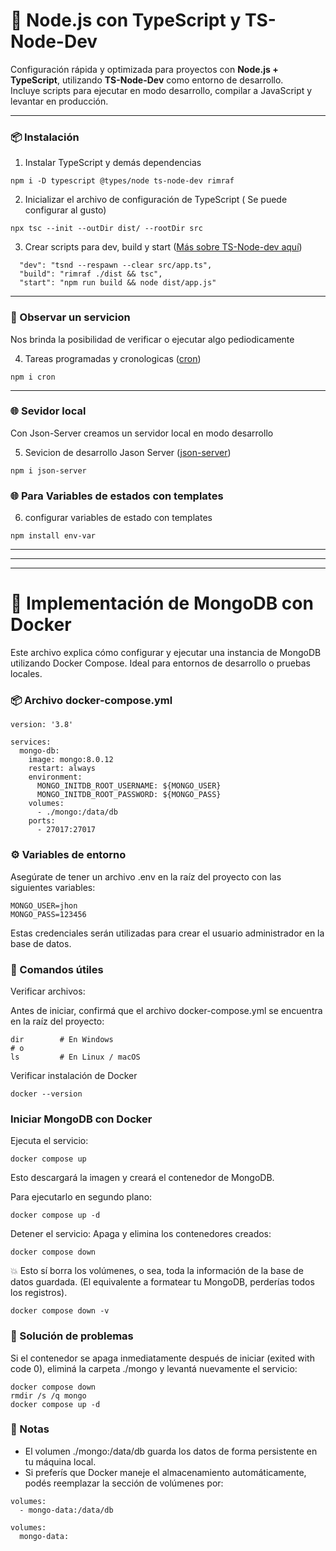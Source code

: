 # 🚀 Node.js con TypeScript y TS-Node-Dev

Configuración rápida y optimizada para proyectos con **Node.js + TypeScript**, utilizando **TS-Node-Dev** como entorno de desarrollo.  
Incluye scripts para ejecutar en modo desarrollo, compilar a JavaScript y levantar en producción.

---

### 📦 Instalación

1. Instalar TypeScript y demás dependencias

```
npm i -D typescript @types/node ts-node-dev rimraf
```

2. Inicializar el archivo de configuración de TypeScript ( Se puede configurar al gusto)

```
npx tsc --init --outDir dist/ --rootDir src
```

3. Crear scripts para dev, build y start ([Más sobre TS-Node-dev aquí](https://www.npmjs.com/package/ts-node-dev))

```
  "dev": "tsnd --respawn --clear src/app.ts",
  "build": "rimraf ./dist && tsc",
  "start": "npm run build && node dist/app.js"
```

---

### 👀 Observar un servicion

Nos brinda la posibilidad de verificar o ejecutar algo pediodicamente

4. Tareas programadas y cronologicas ([cron](https://www.npmjs.com/package/cron))

```
npm i cron
```

---

### 🌐 Sevidor local

Con Json-Server creamos un servidor local en modo desarrollo

5. Sevicion de desarrollo Jason Server ([json-server](https://www.npmjs.com/package/json-server?activeTab=readme))

```
npm i json-server
```

### 🌐 Para Variables de estados con templates

6. configurar variables de estado con templates

```
npm install env-var
```

---

---

---

# 🐳 Implementación de MongoDB con Docker

Este archivo explica cómo configurar y ejecutar una instancia de MongoDB utilizando Docker Compose.
Ideal para entornos de desarrollo o pruebas locales.

### 📦 Archivo docker-compose.yml

```
version: '3.8'

services:
  mongo-db:
    image: mongo:8.0.12
    restart: always
    environment:
      MONGO_INITDB_ROOT_USERNAME: ${MONGO_USER}
      MONGO_INITDB_ROOT_PASSWORD: ${MONGO_PASS}
    volumes:
      - ./mongo:/data/db
    ports:
      - 27017:27017

```

### ⚙️ Variables de entorno

Asegúrate de tener un archivo .env en la raíz del proyecto con las siguientes variables:

```
MONGO_USER=jhon
MONGO_PASS=123456
```

Estas credenciales serán utilizadas para crear el usuario administrador en la base de datos.

### 🚀 Comandos útiles

Verificar archivos:

Antes de iniciar, confirmá que el archivo docker-compose.yml se encuentra en la raíz del proyecto:

```
dir        # En Windows
# o
ls         # En Linux / macOS
```

Verificar instalación de Docker

```
docker --version
```

### Iniciar MongoDB con Docker

Ejecuta el servicio:

```
docker compose up
```

Esto descargará la imagen y creará el contenedor de MongoDB.

Para ejecutarlo en segundo plano:

```
docker compose up -d
```

Detener el servicio:
Apaga y elimina los contenedores creados:

```
docker compose down
```

💥 Esto sí borra los volúmenes, o sea, toda la información de la base de datos guardada.
(El equivalente a formatear tu MongoDB, perderías todos los registros).

```
docker compose down -v

```

### 🧹 Solución de problemas

Si el contenedor se apaga inmediatamente después de iniciar (exited with code 0), eliminá la carpeta ./mongo y levantá nuevamente el servicio:

```
docker compose down
rmdir /s /q mongo
docker compose up -d
```

### 🧩 Notas

- El volumen ./mongo:/data/db guarda los datos de forma persistente en tu máquina local.
- Si preferís que Docker maneje el almacenamiento automáticamente, podés reemplazar la sección de volúmenes por:

```
volumes:
  - mongo-data:/data/db

volumes:
  mongo-data:
```
